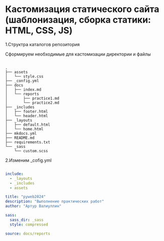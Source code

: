 # Кастомизация статического сайта (шаблонизация, сборка статики: HTML, CSS, JS)

1.Структра каталогов репозитория

Сформируем необходимые для кастомизации директории и файлы

```text

.
├── assets
│   └── style.css
├── _config.yml
├── docs
│   ├── index.md
│   └── reports
│       ├── practice1.md
│       └── practice2.md
├── _includes
│   ├── footer.html
│   └── header.html
├── _layouts
│   ├── default.html
│   └── home.html
├── mkdocs.yml
├── README.md
├── requirements.txt
└── _sass
    └── custom.scss
```

2.Изменим _cofig.yml

```yml

include:
  - _layouts
  - _includes
  - assets

title: "pyweb2024"
description: "Выполнение практических работ"
author: "Артур Валиуллин"

sass:
  sass_dir: _sass
  style: compressed

source: docs/reports
```
